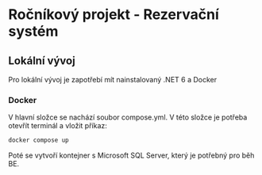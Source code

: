 # Ročníkový projekt - Rezervační systém

## Lokální vývoj

Pro lokální vývoj je zapotřebí mít nainstalovaný .NET 6 a Docker 

### Docker
V hlavní složce se nachází soubor compose.yml. V této složce je potřeba otevřít terminál a vložit příkaz:
```bash
docker compose up
```
Poté se vytvoří kontejner s Microsoft SQL Server, který je potřebný pro běh BE.
